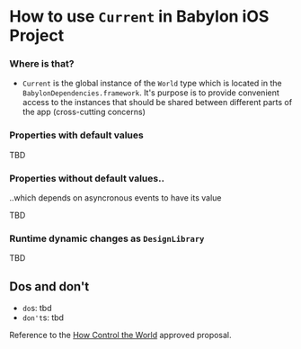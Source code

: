 # How to use `Current` in Babylon iOS Project

### Where is that? 
- `Current` is the global instance of the `World` type which is located in the `BabylonDependencies.framework`. It's purpose is to provide convenient access to the instances that should be shared between different parts of the app (cross-cutting concerns)

### Properties with default values
TBD

### Properties without default values..
..which depends on asyncronous events to have its value

TBD

### Runtime dynamic changes as `DesignLibrary`

TBD

## Dos and don't
- `do`s: tbd
- `don't`s: tbd

Reference to the [How Control the World](/Cookbook/Proposals/ControlTheWorld.md) approved proposal.
